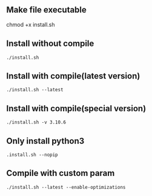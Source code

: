## Make file executable
chmod +x install.sh

## Install without compile
```
./install.sh
```

## Install with compile(latest version)
```
./install.sh --latest
```

## Install with compile(special version)
```
./install.sh -v 3.10.6
```

## Only install python3
```
.install.sh --nopip
```

## Compile with custom param
```
./install.sh --latest --enable-optimizations
```
